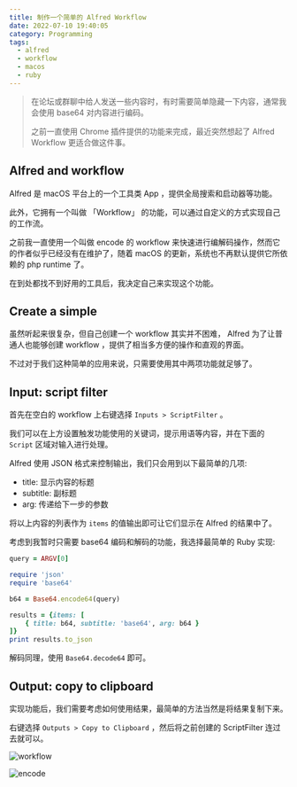 ```yaml
---
title: 制作一个简单的 Alfred Workflow
date: 2022-07-10 19:40:05
category: Programming
tags:
  - alfred
  - workflow
  - macos
  - ruby
---
```



> 在论坛或群聊中给人发送一些内容时，有时需要简单隐藏一下内容，通常我会使用 base64 对内容进行编码。
>
> 之前一直使用 Chrome 插件提供的功能来完成，最近突然想起了 Alfred Workflow 更适合做这件事。

<!-- more -->

Alfred and workflow
-------------------

Alfred 是 macOS 平台上的一个工具类 App ，提供全局搜索和启动器等功能。

此外，它拥有一个叫做 「Workflow」 的功能，可以通过自定义的方式实现自己的工作流。

之前我一直使用一个叫做 encode 的 workflow 来快速进行编解码操作，然而它的作者似乎已经没有在维护了，随着 macOS 的更新，系统也不再默认提供它所依赖的 php runtime 了。

在到处都找不到好用的工具后，我决定自己来实现这个功能。

Create a simple
---------------

虽然听起来很复杂，但自己创建一个 workflow 其实并不困难， Alfred 为了让普通人也能够创建 workflow ，提供了相当多方便的操作和直观的界面。

不过对于我们这种简单的应用来说，只需要使用其中两项功能就足够了。

Input: script filter
--------------------

首先在空白的 workflow 上右键选择 `Inputs > ScriptFilter` 。

我们可以在上方设置触发功能使用的关键词，提示用语等内容，并在下面的 `Script` 区域对输入进行处理。

Alfred 使用 JSON 格式来控制输出，我们只会用到以下最简单的几项:

- title: 显示内容的标题
- subtitle: 副标题
- arg: 传递给下一步的参数

将以上内容的列表作为 `items` 的值输出即可让它们显示在 Alfred 的结果中了。

考虑到我暂时只需要 base64 编码和解码的功能，我选择最简单的 Ruby 实现:

```ruby
query = ARGV[0]

require 'json'
require 'base64'

b64 = Base64.encode64(query)

results = {items: [
	{ title: b64, subtitle: 'base64', arg: b64 }
]}
print results.to_json
```

解码同理，使用 `Base64.decode64` 即可。

Output: copy to clipboard
-------------------------

实现功能后，我们需要考虑如何使用结果，最简单的方法当然是将结果复制下来。

右键选择 `Outputs > Copy to Clipboard` ，然后将之前创建的 ScriptFilter 连过去就可以。

![workflow](workflow.png)

![encode](encode.png)
